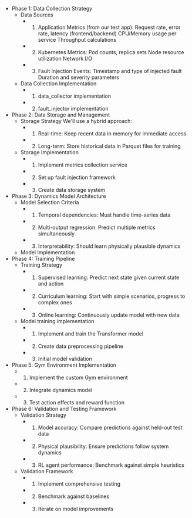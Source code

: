 - Phase 1: Data Collection Strategy
    - Data Sources
        - 1. Application Metrics (from our test app):
            Request rate, error rate, latency (frontend/backend)
            CPU/Memory usage per service
            Throughput calculations
        - 2. Kubernetes Metrics:
            Pod counts, replica sets
            Node resource utilization
            Network I/O
        - 3. Fault Injection Events:
            Timestamp and type of injected fault
            Duration and severity parameters
    - Data Collection Implementation
        - 1. data_collector implementation
        - 2. fault_injector implementation
- Phase 2: Data Storage and Management
    - Storage Strategy
        We'll use a hybrid approach:
        - 1. Real-time: Keep recent data in memory for immediate access
        - 2. Long-term: Store historical data in Parquet files for training
    - Storage Implementation
        - 1. Implement metrics collection service
        - 2. Set up fault injection framework
        - 3. Create data storage system
- Phase 3: Dynamics Model Architecture
    - Model Selection Criteria
        - 1. Temporal dependencies: Must handle time-series data
        - 2. Multi-output regression: Predict multiple metrics simultaneously
        - 3. Interpretability: Should learn physically plausible dynamics
    - Model Implementation
- Phase 4: Training Pipeline
    - Training Strategy
        - 1. Supervised learning: Predict next state given current state and action
        - 2. Curriculum learning: Start with simple scenarios, progress to complex ones
        - 3. Online learning: Continuously update model with new data    
    - Model training implementation
        - 1. Implement and train the Transformer model
        - 2. Create data preprocessing pipeline
        - 3. Initial model validation
- Phase 5: Gym Environment Implementation
    - 1. Implement the custom Gym environment
    - 2. Integrate dynamics model
    - 3. Test action effects and reward function
- Phase 6: Validation and Testing Framework
    - Validation Strategy
        - 1. Model accuracy: Compare predictions against held-out test data
        - 2. Physical plausibility: Ensure predictions follow system dynamics
        - 3. RL agent performance: Benchmark against simple heuristics
    - Validation Framework
        - 1. Implement comprehensive testing
        - 2. Benchmark against baselines
        - 3. Iterate on model improvements